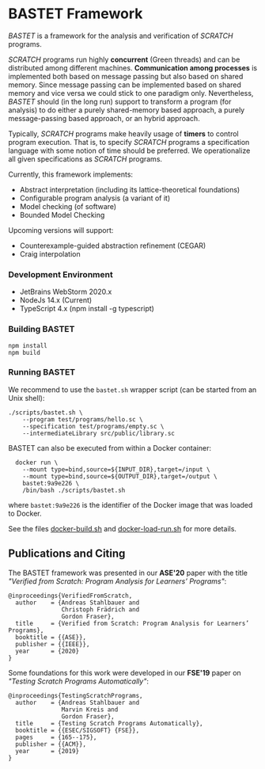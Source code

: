 # BASTET Framework

*BASTET* is a framework for the analysis and verification of *SCRATCH* programs.

*SCRATCH* programs run highly **concurrent** (Green threads) and can be distributed 
among different machines. **Communication among processes** is implemented both based 
on message passing but also based on shared memory. Since message passing can
be implemented based on shared memory and vice versa we could stick
to one paradigm only. Nevertheless, *BASTET* should (in the long run) support
to transform a program (for analysis) to do either a purely shared-memory
based approach, a purely message-passing based approach, or an hybrid approach.

Typically, *SCRATCH* programs make heavily usage of **timers** to control program execution.
That is, to specify *SCRATCH* programs a specification language with some notion
of time should be preferred. We operationalize all given specifications as 
*SCRATCH* programs. 

Currently, this framework implements:
- Abstract interpretation (including its lattice-theoretical foundations)
- Configurable program analysis (a variant of it)
- Model checking (of software)
- Bounded Model Checking

Upcoming versions will support:
- Counterexample-guided abstraction refinement (CEGAR)
- Craig interpolation


### Development Environment

- JetBrains WebStorm 2020.x
- NodeJs 14.x (Current)
- TypeScript 4.x (npm install -g typescript)


### Building BASTET

```
npm install
npm build
```

### Running BASTET

We recommend to use the `bastet.sh` wrapper script (can be started from an Unix shell):

```
./scripts/bastet.sh \
    --program test/programs/hello.sc \
    --specification test/programs/empty.sc \
    --intermediateLibrary src/public/library.sc
```

BASTET can also be executed from within a Docker container:

```
  docker run \
    --mount type=bind,source=${INPUT_DIR},target=/input \
    --mount type=bind,source=${OUTPUT_DIR},target=/output \
    bastet:9a9e226 \
    /bin/bash ./scripts/bastet.sh
```
where `bastet:9a9e226` is the identifier of the Docker image 
that was loaded to Docker.

See the files [docker-build.sh](./docker-build.sh) and
[docker-load-run.sh](./docker-load-run.sh) for more details.

## Publications and Citing

The BASTET framework was presented in our **ASE'20** paper with the 
title *"Verified from Scratch: Program Analysis for Learners’ Programs"*:

```
@inproceedings{VerifiedFromScratch,
  author    = {Andreas Stahlbauer and
               Christoph Frädrich and
               Gordon Fraser},
  title     = {Verified from Scratch: Program Analysis for Learners’ Programs},
  booktitle = {{ASE}},
  publisher = {{IEEE}},
  year      = {2020}
}

```

Some foundations for this work were developed in our **FSE'19** paper on *"Testing
Scratch Programs Automatically"*:

```
@inproceedings{TestingScratchPrograms,
  author    = {Andreas Stahlbauer and
               Marvin Kreis and
               Gordon Fraser},
  title     = {Testing Scratch Programs Automatically},
  booktitle = {{ESEC/SIGSOFT} {FSE}},
  pages     = {165--175},
  publisher = {{ACM}},
  year      = {2019}
}
```
